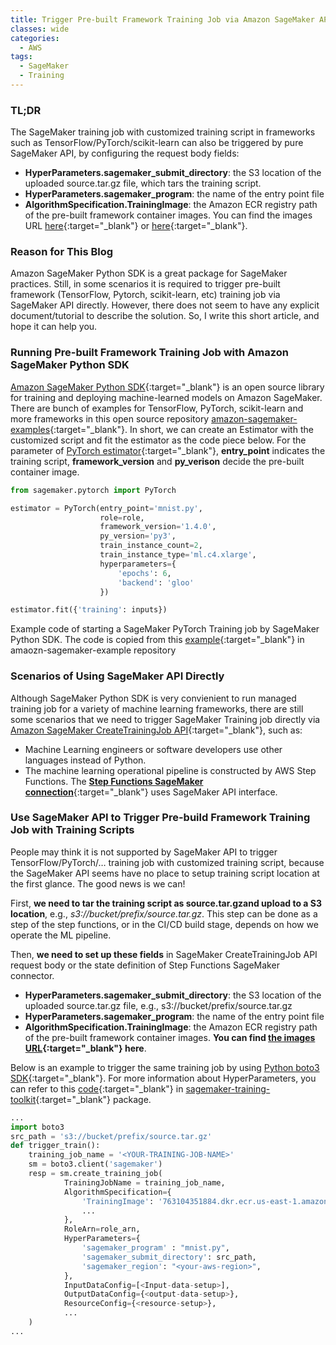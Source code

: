 ```yaml
---
title: Trigger Pre-built Framework Training Job via Amazon SageMaker API
classes: wide
categories:
  - AWS
tags:
  - SageMaker
  - Training
---
```


### TL;DR
The SageMaker training job with customized training script in frameworks such as TensorFlow/PyTorch/scikit-learn can also be triggered by pure SageMaker API, by configuring the request body fields:
- **HyperParameters.sagemaker_submit_directory**: the S3 location of the uploaded source.tar.gz file, which tars the training script.
- **HyperParameters.sagemaker_program**: the name of the entry point file
- **AlgorithmSpecification.TrainingImage**: the Amazon ECR registry path of the pre-built framework container images. You can find the images URL [here](https://github.com/aws/deep-learning-containers/blob/master/available_images.md#general-framework-containers){:target="_blank"} or [here](https://github.com/aws/sagemaker-scikit-learn-container){:target="_blank"}.

### Reason for This Blog
Amazon SageMaker Python SDK is a great package for SageMaker practices. Still, in some scenarios it is required to trigger pre-built framework (TensorFlow, Pytorch, scikit-learn, etc) training job via SageMaker API directly. However, there does not seem to have any explicit document/tutorial to describe the solution. So, I write this short article, and hope it can help you.

### Running Pre-built Framework Training Job with Amazon SageMaker Python SDK
[Amazon SageMaker Python SDK](https://sagemaker.readthedocs.io/en/stable/index.html){:target="_blank"} is an open source library for training and deploying machine-learned models on Amazon SageMaker. There are bunch of examples for TensorFlow, PyTorch, scikit-learn and more frameworks in this open source repository [amazon-sagemaker-examples](https://github.com/awslabs/amazon-sagemaker-examples/tree/master/sagemaker-python-sdk){:target="_blank"}. In short, we can create an Estimator with the customized script and fit the estimator as the code piece below. For the parameter of [PyTorch estimator](https://sagemaker.readthedocs.io/en/stable/frameworks/pytorch/sagemaker.pytorch.html#sagemaker.pytorch.estimator.PyTorch){:target="_blank"}, **entry_point** indicates the training script, **framework_version** and **py_verison** decide the pre-built container image.

```python
from sagemaker.pytorch import PyTorch

estimator = PyTorch(entry_point='mnist.py',
                    role=role,
                    framework_version='1.4.0',
                    py_version='py3',
                    train_instance_count=2,
                    train_instance_type='ml.c4.xlarge',
                    hyperparameters={
                        'epochs': 6,
                        'backend': 'gloo'
                    })

estimator.fit({'training': inputs})
```
Example code of starting a SageMaker PyTorch Training job by SageMaker Python SDK. The code is copied from this [example](https://github.com/awslabs/amazon-sagemaker-examples/blob/master/sagemaker-python-sdk/pytorch_mnist/pytorch_mnist.ipynb){:target="_blank"} in amaozn-sagemaker-example repository

### Scenarios of Using SageMaker API Directly
Although SageMaker Python SDK is very convienient to run managed training job for a variety of machine learning frameworks, there are still some scenarios that we need to trigger SageMaker Training job directly via [Amazon SageMaker CreateTrainingJob API](https://docs.aws.amazon.com/sagemaker/latest/APIReference/API_CreateTrainingJob.html){:target="_blank"}, such as:
- Machine Learning engineers or software developers use other languages instead of Python.
- The machine learning operational pipeline is constructed by AWS Step Functions. The [**Step Functions SageMaker connection**](https://docs.aws.amazon.com/step-functions/latest/dg/connect-sagemaker.html){:target="_blank"} uses SageMaker API interface.

### Use SageMaker API to Trigger Pre-build Framework Training Job with Training Scripts
People may think it is not supported by SageMaker API to trigger TensorFlow/PyTorch/… training job with customized training script, because the SageMaker API seems have no place to setup training script location at the first glance. The good news is we can!

First, **we need to tar the training script as source.tar.gzand upload to a S3 location**, e.g., _s3://bucket/prefix/source.tar.gz_. This step can be done as a step of the step functions, or in the CI/CD build stage, depends on how we operate the ML pipeline.

Then, **we need to set up these fields** in SageMaker CreateTrainingJob API request body or the state definition of Step Functions SageMaker connector.
- **HyperParameters.sagemaker_submit_directory**: the S3 location of the uploaded source.tar.gz file, e.g., s3://bucket/prefix/source.tar.gz
- **HyperParameters.sagemaker_program**: the name of the entry point file
- **AlgorithmSpecification.TrainingImage**: the Amazon ECR registry path of the pre-built framework container images. **You can find [the images URL](https://github.com/aws/deep-learning-containers/blob/master/available_images.md#general-framework-containers){:target="_blank"} here**.

Below is an example to trigger the same training job by using [Python boto3 SDK](https://boto3.amazonaws.com/v1/documentation/api/latest/reference/services/sagemaker.html#SageMaker.Client.create_training_job){:target="_blank"}. For more information about HyperParameters, you can refer to this [code](https://github.com/aws/sagemaker-training-toolkit/blob/master/src/sagemaker_training/params.py){:target="_blank"} in [sagemaker-training-toolkit](https://github.com/aws/sagemaker-training-toolkit){:target="_blank"} package.

``` python
...
import boto3
src_path = 's3://bucket/prefix/source.tar.gz'
def trigger_train():
    training_job_name = '<YOUR-TRAINING-JOB-NAME>'
    sm = boto3.client('sagemaker')
    resp = sm.create_training_job(
            TrainingJobName = training_job_name, 
            AlgorithmSpecification={
                'TrainingImage': '763104351884.dkr.ecr.us-east-1.amazonaws.com/pytorch-training:1.4.0-gpu-py36-cu101-ubuntu16.04',
                ...
            }, 
            RoleArn=role_arn,
            HyperParameters={
                'sagemaker_program' : "mnist.py",
                'sagemaker_submit_directory': src_path,
                'sagemaker_region': "<your-aws-region>",                
            },
            InputDataConfig=[<Input-data-setup>], 
            OutputDataConfig={<output-data-setup>},
            ResourceConfig={<resource-setup>},         
            ...
    )
...
```